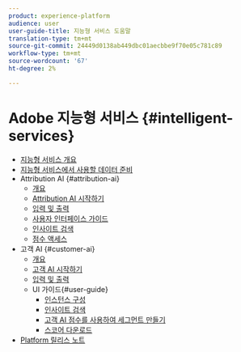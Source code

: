 ```yaml
---
product: experience-platform
audience: user
user-guide-title: 지능형 서비스 도움말
translation-type: tm+mt
source-git-commit: 24449d0138ab449dbc01aecbbe9f70e05c781c89
workflow-type: tm+mt
source-wordcount: '67'
ht-degree: 2%

---
```



# Adobe 지능형 서비스 {#intelligent-services}

* [지능형 서비스 개요](home.md)
* [지능형 서비스에서 사용할 데이터 준비](data-preparation.md)
* Attribution AI {#attribution-ai}
   * [개요](attribution-ai/overview.md)
   * [Attribution AI 시작하기](attribution-ai/getting-started.md)
   * [입력 및 출력](attribution-ai/input-output.md)
   * [사용자 인터페이스 가이드](attribution-ai/user-guide.md)
   * [인사이트 검색](attribution-ai/discover-insights.md)
   * [점수 액세스](attribution-ai/download-scores.md)
* 고객 AI {#customer-ai}
   * [개요](customer-ai/overview.md)
   * [고객 AI 시작하기](customer-ai/getting-started.md)
   * [입력 및 출력](customer-ai/input-output.md)
   * UI 가이드{#user-guide}
      * [인스턴스 구성](customer-ai/user-guide/configure.md)
      * [인사이트 검색](customer-ai/user-guide/discover-insights.md)
      * [고객 AI 점수를 사용하여 세그먼트 만들기](customer-ai/user-guide/create-segment.md)
      * [스코어 다운로드](customer-ai/user-guide/download-scores.md)
* [Platform 릴리스 노트](https://www.adobe.com/go/platform-release-notes-en)
